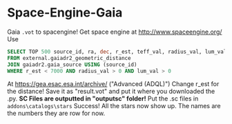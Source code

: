 # Space-Engine-Gaia
Gaia `.vot` to spacengine! Get space engine at http://www.spaceengine.org/
Use
```SQL
SELECT TOP 500 source_id, ra, dec, r_est, teff_val, radius_val, lum_val
FROM external.gaiadr2_geometric_distance
JOIN gaiadr2.gaia_source USING (source_id)
WHERE r_est < 7000 AND radius_val > 0 AND lum_val > 0
```
At https://gea.esac.esa.int/archive/
("Advanced (ADQL)")
Change r_est for the distance! Save it as "result.vot" and put it where you downloaded the .py.
**SC Files are outputted in "outputsc" folder!**
Put the .sc files in `addons\catalogs\stars`
Success! All the stars now show up. The names are the numbers they are row for now.
